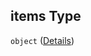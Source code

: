 ## items Type

`object` ([Details](btpsa-usecase-properties-services-items-properties-labels-for-service-keys-items.md))
